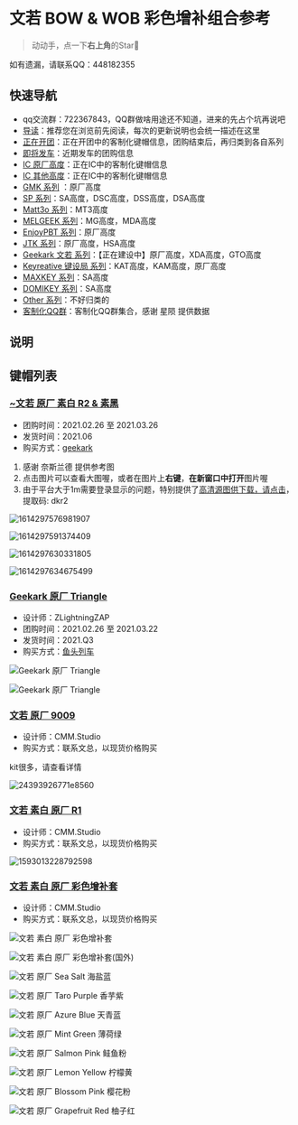 # 文若 BOW & WOB 彩色增补组合参考

> 动动手，点一下**右上角**的Star🤝

如有遗漏，请联系QQ：448182355

## 快速导航

- qq交流群：722367843，QQ群做啥用途还不知道，进来的先占个坑再说吧
- [导读](./README.md)：推荐您在浏览前先阅读，每次的更新说明也会统一描述在这里
- [正在开团](./gb.md)：正在开团中的客制化键帽信息，团购结束后，再归类到各自系列
- [即将发车](./come.md)：近期发车的团购信息
- [IC 原厂高度](./ic.md)：正在IC中的客制化键帽信息
- [IC 其他高度](./ic-other.md)：正在IC中的客制化键帽信息
- [GMK 系列](./gmk.md) ：原厂高度
- [SP 系列](./sp.md)：SA高度，DSC高度，DSS高度，DSA高度
- [Matt3o 系列](./matt3o.md)：MT3高度
- [MELGEEK 系列](./melgeek.md)：MG高度，MDA高度
- [EnjoyPBT 系列](./enjoypbt.md)：原厂高度
- [JTK 系列](./jtk.md)：原厂高度，HSA高度
- [Geekark 文若 系列](./geekark.md)：【正在建设中】原厂高度，XDA高度，GTO高度
- [Keyreative 键设局 系列](./keyreative.md)：KAT高度，KAM高度，原厂高度
- [MAXKEY 系列](./maxkey.md)：SA高度
- [DOMIKEY 系列](./domikey.md)：SA高度
- [Other 系列](./other.md)：不好归类的
- [客制化QQ群](./qq-group.md)：客制化QQ群集合，感谢 星陨 提供数据

## 说明

## 键帽列表

### [~文若 原厂 素白 R2 & 素黑](https://www.geekark.com/product/33)

- 团购时间：2021.02.26 至 2021.03.26
- 发货时间：2021.06
- 购买方式：[geekark](https://www.geekark.com/product/33)

1. 感谢 奈斯兰德 提供参考图
2. 点击图片可以查看大图喔，或者在图片上**右键**，**在新窗口中打开**图片喔
3. 由于平台大于1m需要登录显示的问题，特别提供了[高清源图供下载，请点击](https://pan.baidu.com/s/1KJ0dn7AFS37rmOVKMtnOtw)，提取码: dkr2

![1614297576981907](media/1614297576981907.png)

![1614297591374409](media/1614297591374409.png)

![1614297630331805](media/1614297630331805.png)

![1614297634675499](media/1614297634675499.png)

### [Geekark 原厂 Triangle](https://geekhack.org/index.php?topic=110163.0)

- 设计师：ZLightningZAP
- 团购时间：2021.02.26 至 2021.03.22
- 发货时间：2021.Q3
- 购买方式：[鱼头列车](http://www.kbyu.top/)

![Geekark 原厂 Triangle](media/Geekark@原厂@Triangle_1.jpg)

![Geekark 原厂 Triangle](media/Geekark@原厂@Triangle_2.jpg)

### [文若 原厂 9009](https://www.geekark.com/product/31)

- 设计师：CMM.Studio
- 购买方式：联系文总，以现货价格购买

kit很多，请查看详情

![24393926771e8560](media/24393926771e8560.png)

### [文若 素白 原厂 R1](https://www.geekark.com/product/26)

- 设计师：CMM.Studio
- 购买方式：联系文总，以现货价格购买

![1593013228792598](media/1593013228792598.jpg)

### [文若 素白 原厂 彩色增补套](https://www.geekark.com/product/27)

- 设计师：CMM.Studio
- 购买方式：联系文总，以现货价格购买

![文若 素白 原厂 彩色增补套](media/3aaf369ce98335d0.jpg)

![文若 素白 原厂 彩色增补套(国外)](media/Accents.png)

![文若 原厂 Sea Salt 海盐蓝](media/文若@原厂@Sea_Salt@海盐蓝.jpg)

![文若 原厂 Taro Purple 香芋紫](media/文若@原厂@Taro_Purple@香芋紫.jpg)

![文若 原厂 Azure Blue 天青蓝](media/文若@原厂@Azure_Blue@天青蓝.jpg)

![文若 原厂 Mint Green 薄荷绿](media/文若@原厂@Mint_Green@薄荷绿.jpg)

![文若 原厂 Salmon Pink 鲑鱼粉](media/文若@原厂@Salmon_Pink@鲑鱼粉.jpg)

![文若 原厂 Lemon Yellow 柠檬黄](media/文若@原厂@Lemon_Yellow@柠檬黄.jpg)

![文若 原厂 Blossom Pink 樱花粉](media/文若@原厂@Blossom_Pink@樱花粉.jpg)

![文若 原厂 Grapefruit Red 柚子红](media/文若@原厂@Grapefruit_Red@柚子红.jpg)

